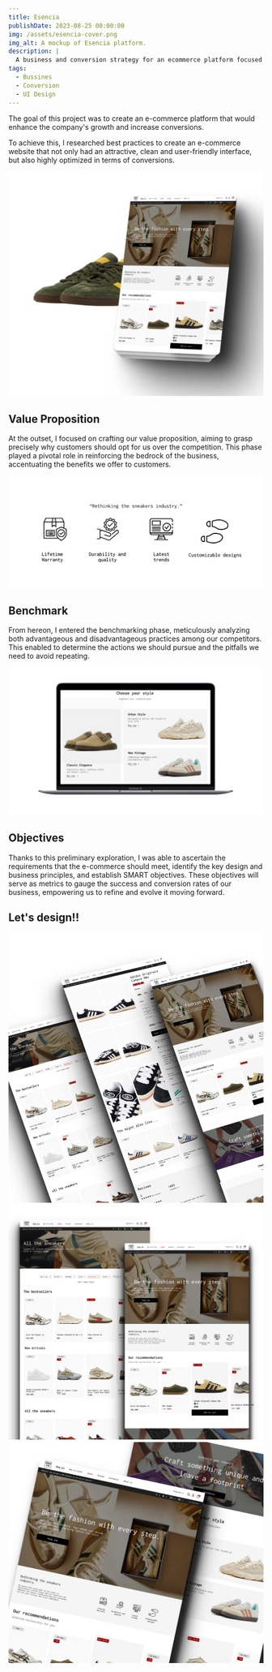 ```yaml
---
title: Esencia
publishDate: 2023-08-25 00:00:00
img: /assets/esencia-cover.png
img_alt: A mockup of Esencia platform.
description: |
  A business and conversion strategy for an ecommerce platform focused on sneakers.
tags:
  - Bussines
  - Conversion
  - UI Design
---
```


The goal of this project was to create an e-commerce platform that would enhance the company's growth and increase conversions. 

To achieve this, I researched best practices to create an e-commerce website that not only had an attractive, clean and user-friendly interface, but also highly optimized in terms of conversions.

![](/public/assets/esencia01.png)

## Value Proposition

At the outset, I focused on crafting our value proposition, aiming to grasp precisely why customers should opt for us over the competition. This phase played a pivotal role in reinforcing the bedrock of the business, accentuating the benefits we offer to customers.

![](/public/assets/esencia02.png)

## Benchmark

From hereon, I entered the benchmarking phase, meticulously analyzing both advantageous and disadvantageous practices among our competitors. This enabled to determine the actions we should pursue and the pitfalls we need to avoid repeating.

![](/public/assets/esencia03.png)

## Objectives

Thanks to this preliminary exploration, I was able to ascertain the requirements that the e-commerce should meet, identify the key design and business principles, and establish SMART objectives. These objectives will serve as metrics to gauge the success and conversion rates of our business, empowering us to refine and evolve it moving forward.

## Let's design!!
![](/public/assets/esencia04.png)
![](/public/assets/esencia05.png)
![](/public/assets/esencia06.png)